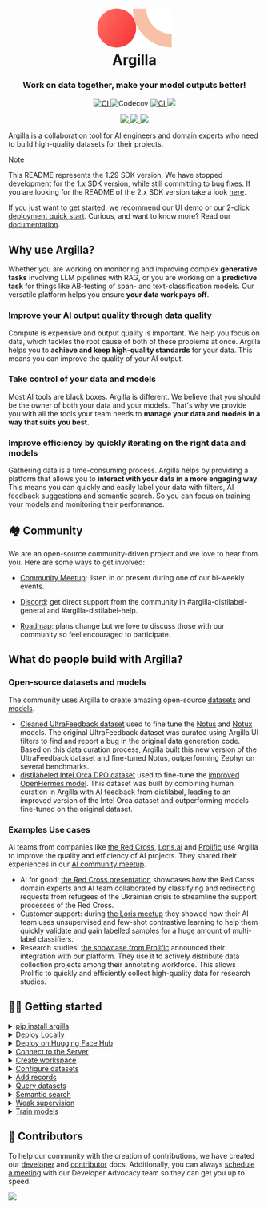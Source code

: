 
<h1 align="center">
  <a href=""><img src="https://github.com/dvsrepo/imgs/raw/main/rg.svg" alt="Argilla" width="150"></a>
  <br>
  Argilla
  <br>
</h1>
<h3 align="center">Work on data together, make your model outputs better!</h2>

<p align="center">
<a  href="https://pypi.org/project/argilla/">
<img alt="CI" src="https://img.shields.io/pypi/v/argilla.svg?style=flat-round&logo=pypi&logoColor=white">
</a>
<img alt="Codecov" src="https://codecov.io/gh/argilla-io/argilla/branch/main/graph/badge.svg?token=VDVR29VOMG"/>
<a href="https://pepy.tech/project/argilla">
<img alt="CI" src="https://static.pepy.tech/personalized-badge/argilla?period=month&units=international_system&left_color=grey&right_color=blue&left_text=pypi%20downloads/month">
</a>
<a href="https://huggingface.co/new-space?template=argilla/argilla-template-space">
<img src="https://huggingface.co/datasets/huggingface/badges/raw/main/deploy-to-spaces-sm.svg"/>
</a>
</p>

<p align="center">
<a href="https://twitter.com/argilla_io">
<img src="https://img.shields.io/badge/twitter-black?logo=x"/>
</a>
<a href="https://www.linkedin.com/company/argilla-io">
<img src="https://img.shields.io/badge/linkedin-blue?logo=linkedin"/>
</a>
<a href="http://hf.co/join/discord">
<img src="https://img.shields.io/badge/Discord-7289DA?&logo=discord&logoColor=white"/>
</a>
</p>

Argilla is a collaboration tool for AI engineers and domain experts who need to build high-quality datasets for their projects.
> [!NOTE]
> This README represents the 1.29 SDK version. We have stopped development for the 1.x SDK version, while still committing to bug fixes. If you are looking for the README of the 2.x SDK version take a look [here](../README.md).

If you just want to get started, we recommend our [UI demo](https://demo.argilla.io/sign-in?auth=ZGVtbzoxMjM0NTY3OA%3D%3D) or our [2-click deployment quick start](https://docs.argilla.io/en/latest/getting_started/cheatsheet.html). Curious, and want to know more? Read our [documentation](https://docs.argilla.io/).

## Why use Argilla?

Whether you are working on monitoring and improving complex **generative tasks** involving LLM pipelines with RAG, or you are working on a **predictive task** for things like AB-testing of span- and text-classification models. Our versatile platform helps you ensure **your data work pays off**.

### Improve your AI output quality through data quality

Compute is expensive and output quality is important. We help you focus on data, which tackles the root cause of both of these problems at once. Argilla helps you to **achieve and keep high-quality standards** for your data. This means you can improve the quality of your AI output.

### Take control of your data and models

Most AI tools are black boxes. Argilla is different. We believe that you should be the owner of both your data and your models. That's why we provide you with all the tools your team needs to **manage your data and models in a way that suits you best**.

### Improve efficiency by quickly iterating on the right data and models

Gathering data is a time-consuming process. Argilla helps by providing a platform that allows you to **interact with your data in a more engaging way**. This means you can quickly and easily label your data with filters, AI feedback suggestions and semantic search. So you can focus on training your models and monitoring their performance.

## 🏘️ Community

We are an open-source community-driven project and we love to hear from you. Here are some ways to get involved:

- [Community Meetup](https://lu.ma/embed-checkout/evt-IQtRiSuXZCIW6FB): listen in or present during one of our bi-weekly events.

- [Discord](http://hf.co/join/discord"): get direct support from the community in #argilla-distilabel-general and #argilla-distilabel-help.

- [Roadmap](https://github.com/orgs/argilla-io/projects/10/views/1): plans change but we love to discuss those with our community so feel encouraged to participate.

## What do people build with Argilla?

### Open-source datasets and models

The community uses Argilla to create amazing open-source [datasets](https://huggingface.co/datasets?library=library:argilla&sort=trending) and [models](https://huggingface.co/models?other=distilabel).

- [Cleaned UltraFeedback dataset](https://huggingface.co/datasets/argilla/ultrafeedback-binarized-preferences-cleaned) used to fine tune the [Notus](https://huggingface.co/argilla/notus-7b-v1) and [Notux](https://huggingface.co/argilla/notux-8x7b-v1) models. The original UltraFeedback dataset was curated using Argilla UI filters to find and report a bug in the original data generation code. Based on this data curation process, Argilla built this new version of the UltraFeedback dataset and fine-tuned Notus, outperforming Zephyr on several benchmarks.
- [distilabeled Intel Orca DPO dataset](https://huggingface.co/datasets/argilla/distilabel-intel-orca-dpo-pairs) used to fine-tune the [improved OpenHermes model](https://huggingface.co/argilla/distilabeled-OpenHermes-2.5-Mistral-7B). This dataset was built by combining human curation in Argilla with AI feedback from distilabel, leading to an improved version of the Intel Orca dataset and outperforming models fine-tuned on the original dataset.

### Examples Use cases

AI teams from companies like [the Red Cross](https://510.global/), [Loris.ai](https://loris.ai/) and [Prolific](https://www.prolific.com/) use Argilla to improve the quality and efficiency of AI projects. They shared their experiences in our [AI community meetup](https://lu.ma/embed-checkout/evt-IQtRiSuXZCIW6FB).

- AI for good: [the Red Cross presentation](https://youtu.be/ZsCqrAhzkFU?feature=shared) showcases how the Red Cross domain experts and AI team collaborated by classifying and redirecting requests from refugees of the Ukrainian crisis to streamline the support processes of the Red Cross.
- Customer support: during [the Loris meetup](https://youtu.be/jWrtgf2w4VU?feature=shared) they showed how their AI team uses unsupervised and few-shot contrastive learning to help them quickly validate and gain labelled samples for a huge amount of multi-label classifiers.
- Research studies: [the showcase from Prolific](https://youtu.be/ePDlhIxnuAs?feature=shared) announced their integration with our platform. They use it to actively distribute data collection projects among their annotating workforce. This allows Prolific to quickly and efficiently collect high-quality data for research studies.

## 👨‍💻 Getting started

<details>
<summary><a href="https://docs.argilla.io/en/latest/getting_started/installation/deployments/docker.html">pip install argilla</a></summary>
<p>

First things first! You can <a href="https://docs.argilla.io/en/develop/getting_started/installation/deployments/python.html">install Argilla</a> from pypi.

```bash
pip install argilla
```

</p>
</details>

<details>
<summary><a href="https://docs.argilla.io/en/latest/getting_started/installation/deployments/docker.html">Deploy Locally</a></summary>
<p>

```bash
docker run -d --name argilla -p 6900:6900 argilla/argilla-quickstart:latest
```

</p>
</details>

<details>
<summary><a href="https://docs.argilla.io/en/develop/getting_started/installation/deployments/huggingface-spaces.html">Deploy on Hugging Face Hub</a></summary>
<p>

HuggingFace Spaces now have persistent storage and this is supported from Argilla 1.11.0 onwards, but you will need to manually activate it via the HuggingFace Spaces settings. Otherwise, unless you're on a paid space upgrade, after 48 hours of inactivity the space will be shut off and you will lose all the data. To avoid losing data, we highly recommend using the persistent storage layer offered by HuggingFace.

After this, we can connect to our server.

<a href="https://docs.argilla.io/en/develop/getting_started/installation/deployments/huggingface-spaces.html"><img src="https://huggingface.co/datasets/huggingface/documentation-images/resolve/main/hub/spaces-argilla-embed-space.png" width="100%"></a>

</p>
</details>

<details>
<summary><a href="https://docs.argilla.io/en/latest/getting_started/cheatsheet.html#connect-to-argilla">Connect to the Server</a></summary>
<p>
Once you have deployed Argilla, we will connect to the server.

```python
import argilla_v1 as rg

rg.init(
    api_url="argilla-api-url",  # e.g. http://localhost:6900 or https://[your-owner-name]-[your_space_name].hf.space
    api_key="argilla-api-key"  # e.g. "owner.apikey"
workspace = "argilla-workspace"  # e.g. "admin"
)
```

After this, you can start using Argilla, so you can create a dataset and add records to it. We use the FeedbackDataset as an example, but you can use any of the other datasets available in Argilla. You can find more information about the different datasets <a href="https://docs.argilla.io/en/latest/practical_guides/choose_dataset.html">here</a>.

</p>
</details>

<details>
<summary><a href="https://docs.argilla.io/en/latest/getting_started/installation/configurations/workspace_management.html#create-a-new-workspace">Create workspace</a></summary>
<p>
Once you have connected to the server, we will create a workspace for datasets.

```python
workspace = rg.Workspace.create("new-workspace")
```

After this, you can assign users to the workspace, this will allow the datasets to appear in the UI for that user.

```python
users = [u for u in rg.User.list() if u.role == "annotator"]
for user in users:
    workspace.add_user(user)
```

</p>
</details>

<details>
<summary><a href="https://docs.argilla.io/en/latest/practical_guides/create_update_dataset/create_dataset.html">Configure datasets</a></summary>
<p>

```python
import argilla_v1 as rg

dataset = rg.FeedbackDataset(
    guidelines="Please, read the question carefully and try to answer it as accurately as possible.",
    fields=[
        rg.TextField(name="question"),
        rg.TextField(name="answer"),
    ],
    questions=[
        rg.RatingQuestion(
            name="answer_quality",
            description="How would you rate the quality of the answer?",
            values=[1, 2, 3, 4, 5],
        ),
        rg.TextQuestion(
            name="answer_correction",
            description="If you think the answer is not accurate, please, correct it.",
            required=False,
        ),
    ]
)
remote_dataset = dataset.push_to_argilla(name="my-dataset", workspace="my-workspace")
```

<a href="https://docs.argilla.io/en/latest/practical_guides/create_dataset.html"><img src="https://docs.argilla.io/en/latest/_images/snapshot-feedback-demo.png" width="100%"></a>

</p>
</details>

<details>
<summary><a href="https://docs.argilla.io/en/latest/practical_guides/records.html">Add records</a></summary>
<p>

```python
import argilla_v1 as rg

record = rg.FeedbackRecord(
    fields={
        "question": "Why can camels survive long without water?",
        "answer": "Camels use the fat in their humps to keep them filled with energy and hydration for long periods of time."
    },
    metadata={"source": "encyclopedia"},
    external_id='rec_1'
)
remote_dataset.add_records(record)
```

And that's it, you now have your first dataset ready. You can begin annotating it or embark on other related tasks.

<a href="https://docs.argilla.io/en/latest/practical_guides/records.html"><img src="https://docs.argilla.io/en/latest/_images/features-annotate.png" width="100%"></a>

</p>
</details>


<details>
<summary><a href="https://docs.argilla.io/en/latest/practical_guides/filter_dataset.html">Query datasets</a></summary>
<p>

```python
import argilla_v1 as rg

filtered_dataset = dataset.filter_by(response_status="submitted")
```

<a href="https://docs.argilla.io/en/latest/practical_guides/filter_dataset.html"><img src="https://docs.argilla.io/en/latest/_images/features-search.png" width="100%">

</p>
</details>

<details>
<summary><a href="https://docs.argilla.io/en/latest/practical_guides/filter_dataset.html">Semantic search</a></summary>
<p>

```python
import argilla_v1 as rg

# using text embeddings
similar_records = ds.find_similar_records(
    vector_name="my_vector",
    value=embedder_model.embeddings("My text is here")
    # value=embedder_model.embeddings("My text is here").tolist() # for numpy arrays
)

# using another record
similar_records = ds.find_similar_records(
    vector_name="my_vector",
    record=ds.records[0],
    max_results=5
)
```

<a href="https://docs.argilla.io/en/latest/practical_guides/filter_dataset.html"><img src="https://docs.argilla.io/en/latest/_images/features-similaritysearch.png" width="100%"></a>

</p>
</details>

<details>
<summary><a href="https://docs.argilla.io/en/latest/tutorials/techniques/weak_supervision.html">Weak supervision</a></summary>
<p>

```python
from argilla_v1.labeling.text_classification import add_rules, Rule

rule = Rule(query="positive impact", label="optimism")
add_rules(dataset="go_emotion", rules=[rule])
```

<a href="https://docs.argilla.io/en/latest/tutorials/techniques/weak_supervision.html"><img src="https://docs.argilla.io/en/latest/_images/features-weak-labelling.png" width="100%"></a>

<!-- <tr>
<td>
<a href="https://argilla.io/blog/introducing-argilla-trainer">Active Learning</a>
</td>
<td>

```python
from argilla_plugins import classy_learner

plugin = classy_learner(name="plugin-test")
plugin.start()
```

<video src="https://share.descript.com/view/nvlUjF8tNcZ"/>
</td>
</tr> -->

</p>
</details>

<details>
<summary><a href="https://docs.argilla.io/en/latest/practical_guides/fine_tune.html">Train models</a></summary>
<p>

```python
from argilla_v1.training import ArgillaTrainer

trainer = ArgillaTrainer(
    name="my_dataset",
    workspace="my_workspace",
    framework="my_framework",
    model="my_framework_model",
    train_size=0.8,
    seed=42,
    limit=10,
    query="my-query"
)
trainer.update_config()  # see usage below
trainer.train()
records = trainer.predict(["my-text"], as_argilla_records=True)
```

<a href="https://docs.argilla.io/en/latest/practical_guides/fine_tune.html"><img src="https://argilla.io/blog/introducing-argilla-trainer/train.png" width="100%"></a>

</p>
</details>

## 🥇 Contributors

To help our community with the creation of contributions, we have created our [developer](https://docs.argilla.io/en/latest/community/developer_docs.html) and [contributor](https://docs.argilla.io/en/latest/community/contributing.html) docs. Additionally, you can always [schedule a meeting](https://calendly.com/david-berenstein-huggingface/30min) with our Developer Advocacy team so they can get you up to speed.

<a  href="https://github.com/argilla-io/argilla/graphs/contributors">

<img  src="https://contrib.rocks/image?repo=argilla-io/argilla" />

</a>

